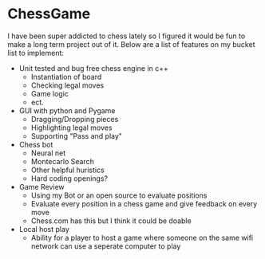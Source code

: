 # ChessGame

I have been super addicted to chess lately so I figured it would be fun to make a long term project out of it. Below are a list of features on my bucket list to implement:

- Unit tested and bug free chess engine in c++
    - Instantiation of board
    - Checking legal moves
    - Game logic
    - ect.
- GUI with python and Pygame
    - Dragging/Dropping pieces
    - Highlighting legal moves
    - Supporting "Pass and play"
- Chess bot
    - Neural net
    - Montecarlo Search
    - Other helpful huristics
    - Hard coding openings?
- Game Review
    - Using my Bot or an open source to evaluate positions
    - Evaluate every position in a chess game and give feedback on every move
    - Chess.com has this but I think it could be doable
- Local host play
    - Ability for a player to host a game where someone on the same wifi network can use a seperate computer to play